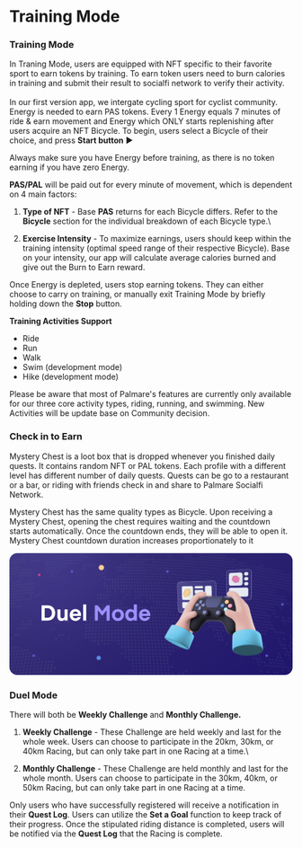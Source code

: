 # Training Mode

### Training Mode

In Traning Mode, users are equipped with NFT specific to their favorite sport to earn tokens by training. To earn token users need to burn calories in training and submit their result to socialfi network to verify their activity.\
\
In our first version app, we intergate cycling sport for cyclist community. Energy is needed to earn PAS tokens. Every 1 Energy equals 7 minutes of ride & earn movement and Energy which ONLY starts replenishing after users acquire an NFT Bicycle. To begin, users select a Bicycle of their choice, and press **Start button** ▶

Always make sure you have Energy before training, as there is no token earning if you have zero Energy.

**PAS/PAL** will be paid out for every minute of movement, which is dependent on 4 main factors:

1. **Type of NFT** - Base **PAS** returns for each Bicycle differs. Refer to the **Bicycle** section for the individual breakdown of each Bicycle type.\

2. **Exercise Intensity** - To maximize earnings, users should keep within the training intensity (optimal speed range of their respective Bicycle). Base on your intensity, our app will calculate average calories burned and give out the Burn to Earn reward.&#x20;

Once Energy is depleted, users stop earning tokens. They can either choose to carry on training, or manually exit Training Mode by briefly holding down the **Stop** button.

**Training Activities Support**

* Ride
* Run&#x20;
* Walk
* Swim (development mode)
* Hike (development mode)

Please be aware that most of Palmare's features are currently only available for our three core activity types, riding, running, and swimming. New Activities will be update base on Community decision.

### &#x20;**Check in to Earn**

Mystery Chest is a loot box that is dropped whenever you finished daily quests. It contains random NFT or PAL tokens. Each profile with a different level has different number of daily quests. Quests can be go to a restaurant or a bar, or riding with friends check in and share to Palmare Socialfi Network.

Mystery Chest has the same quality types as Bicycle. Upon receiving a Mystery Chest, opening the chest requires waiting and the countdown starts automatically. Once the countdown ends, they will be able to open it. Mystery Chest countdown duration increases proportionately to it



![](<../.gitbook/assets/Desktop - 7.png>)

### Duel Mode

There will both be **Weekly Challenge** and **Monthly Challenge.**

1. **Weekly Challenge** - These Challenge are held weekly and last for the whole week. Users can choose to participate in the 20km, 30km, or 40km Racing, but can only take part in one Racing at a time.\

2. **Monthly Challenge** - These Challenge are held monthly and last for the whole month. Users can choose to participate in the 30km, 40km, or 50km Racing, but can only take part in one Racing at a time.

Only users who have successfully registered will receive a notification in their **Quest Log**. Users can utilize the **Set a Goal** function to keep track of their progress. Once the stipulated riding distance is completed, users will be notified via the **Quest Log** that the Racing is complete.&#x20;

